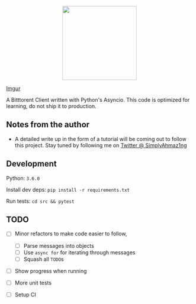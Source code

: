<div align="center">
    <img width="200" heigth="200" src="https://imgur.com/a/I85LJ" />
</div>


[Imgur](https://i.imgur.com/pFy8mka.jpg?1)

A Bitttorent Client written with Python's Asyncio. This code is optimized for learning, do not ship it to production.

## Notes from the author

* A detailed write up in the form of a tutorial will be coming out to follow this project. Stay tuned by following me on [Twitter @ SimplyAhmaz1ng](twitter.com/simplyAhmaz1ng)

## Development

Python: `3.6.0`

Install dev deps: `pip install -r requirements.txt`

Run tests: `cd src && pytest`

## TODO

* [ ] Minor refactors to make code easier to follow,
    * [ ] Parse messages into objects
    * [ ] Use `async for` for iterating through messages
    * [ ] Squash all `TODO`s
* [ ] Show progress when running
* [ ] More unit tests
* [ ] Setup CI
    
